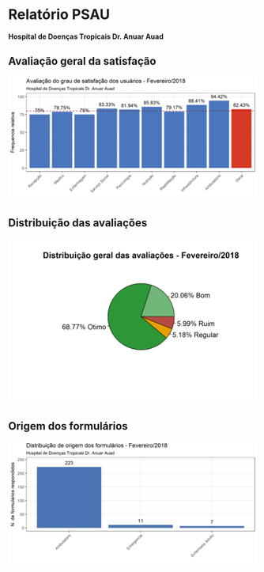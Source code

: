# Relatório PSAU

**Hospital de Doenças Tropicais Dr. Anuar Auad**


## Avaliação geral da satisfação

![Avaliação geral](plot01.png)

## Distribuição das avaliações

![Distribuição das avaliações](plot02.png)

## Origem dos formulários

![Origem dos formulários](plot03.png)